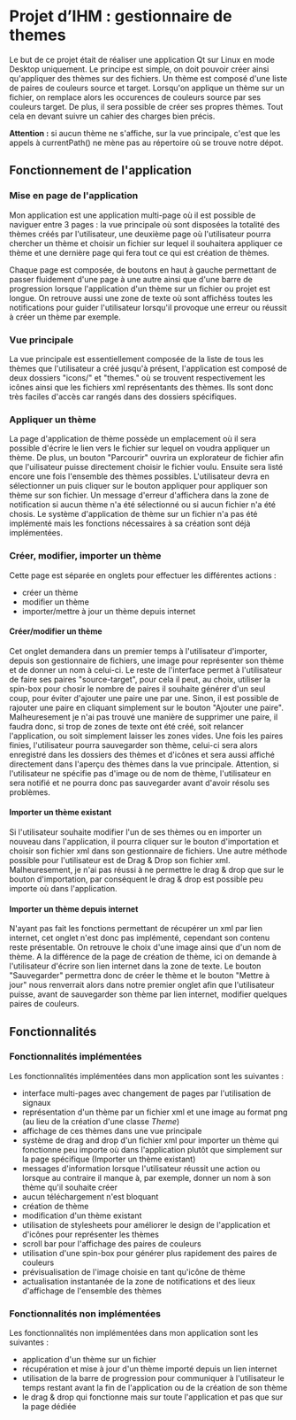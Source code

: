 # **Projet d’IHM : gestionnaire de themes**

Le but de ce projet était de réaliser une application Qt sur Linux en mode Desktop uniquement. Le principe est simple, on doit pouvoir créer ainsi qu'appliquer des thèmes sur des fichiers. Un thème est composé d'une liste de paires de couleurs source et target. Lorsqu'on applique un thème sur un fichier, on remplace alors les occurences de couleurs source par ses couleurs target. De plus, il sera possible de créer ses propres thèmes. Tout cela en devant suivre un cahier des charges bien précis.

**Attention :** si aucun thème ne s'affiche, sur la vue principale, c'est que les appels à currentPath() ne mène pas au répertoire où se trouve notre dépot.

## **Fonctionnement de l'application**

### **Mise en page de l'application**

Mon application est une application multi-page où il est possible de naviguer entre 3 pages : la vue principale où sont disposées la totalité des thèmes créés par l'utilisateur, une deuxième page où l'utilisateur pourra chercher un thème et choisir un fichier sur lequel il souhaitera appliquer ce thème et une dernière page qui fera tout ce qui est création de thèmes.

Chaque page est composée, de boutons en haut à gauche permettant de passer fluidement d'une page à une autre ainsi que d'une barre de progression lorsque l'application d'un thème sur un fichier ou projet est longue. On retrouve aussi une zone de texte où sont affichéss toutes les notifications pour guider l'utilisateur lorsqu'il provoque une erreur ou réussit à créer un thème par exemple.

### **Vue principale**

La vue principale est essentiellement composée de la liste de tous les thèmes que l'utilisateur a créé jusqu'à présent, l'application est composé de deux dossiers "icons/" et "themes." où se trouvent respectivement les icônes ainsi que les fichiers xml représentants des thèmes. Ils sont donc très faciles d'accès car rangés dans des dossiers spécifiques.

### **Appliquer un thème**

La page d'application de thème possède un emplacement où il sera possible d'écrire le lien vers le fichier sur lequel on voudra appliquer un thème. De plus, un bouton "Parcourir" ouvrira un explorateur de fichier afin que l'uilisateur puisse directement choisir le fichier voulu. Ensuite sera listé encore une fois l'ensemble des thèmes possibles. L'utilisateur devra en sélectionner un puis cliquer sur le bouton appliquer pour appliquer son thème sur son fichier. Un message d'erreur d'affichera dans la zone de notification si aucun thème n'a été sélectionné ou si aucun fichier n'a été chosis. Le système d'application de thème sur un fichier n'a pas été implémenté mais les fonctions nécessaires à sa création sont déjà implémentées.

### **Créer, modifier, importer un thème**

Cette page est séparée en onglets pour effectuer les différentes actions : 
- créer un thème
- modifier un thème
- importer/mettre à jour un thème depuis internet

#### **Créer/modifier un thème**

Cet onglet demandera dans un premier temps à l'utilisateur d'importer, depuis son gestionnaire de fichiers, une image pour représenter son thème et de donner un nom à celui-ci. Le reste de l'interface permet à l'utilisateur de faire ses paires "source-target", pour cela il peut, au choix, utiliser la spin-box pour chosir le nombre de paires il souhaite générer d'un seul coup, pour éviter d'ajouter une paire une par une. Sinon, il est possible de rajouter une paire en cliquant simplement sur le bouton "Ajouter une paire". Malheuresement je n'ai pas trouvé une manière de supprimer une paire, il faudra donc, si trop de zones de texte ont été créé, soit relancer l'application, ou soit simplement laisser les zones vides. Une fois les paires finies, l'utilisateur pourra sauvegarder son thème, celui-ci sera alors enregistré dans les dossiers des thèmes et d'icônes et sera aussi affiché directement dans l'aperçu des thèmes dans la vue principale. Attention, si l'utilisateur ne spécifie pas d'image ou de nom de thème, l'utilisateur en sera notifié et ne pourra donc pas sauvegarder avant d'avoir résolu ses problèmes.

#### **Importer un thème existant**

Si l'utilisateur souhaite modifier l'un de ses thèmes ou en importer un nouveau dans l'application, il pourra cliquer sur le bouton d'importation et choisir son fichier xml dans son gestionnaire de fichiers. Une autre méthode possible pour l'utilisateur est de Drag & Drop son fichier xml. Malheuresement, je n'ai pas réussi à ne permettre le drag & drop que sur le bouton d'importation, par conséquent le drag & drop est possible peu importe où dans l'application.

#### **Importer un thème depuis internet**

N'ayant pas fait les fonctions permettant de récupérer un xml par lien internet, cet onglet n'est donc pas implémenté, cependant son contenu reste présentable. On retrouve le choix d'une image ainsi que d'un nom de thème. A la différence de la page de création de thème, ici on demande à l'utilisateur d'écrire son lien internet dans la zone de texte. Le bouton "Sauvegarder" permettra donc de créer le thème et le bouton "Mettre à jour" nous renverrait alors dans notre premier onglet afin que l'utilisateur puisse, avant de sauvegarder son thème par lien internet, modifier quelques paires de couleurs.

## **Fonctionnalités**

### **Fonctionnalités implémentées**

Les fonctionnalités implémentées dans mon application sont les suivantes :
- interface multi-pages avec changement de pages par l'utilisation de signaux
- représentation d'un thème par un fichier xml et une image au format png (au lieu de la création d'une classe *Theme*)
- affichage de ces thèmes dans une vue principale
- système de drag and drop d'un fichier xml pour importer un thème qui fonctionne peu importe où dans l'application plutôt que simplement sur la page spécifique (Importer un thème existant)
- messages d'information lorsque l'utilisateur réussit une action ou lorsque au contraire il manque à, par exemple, donner un nom à son thème qu'il souhaite créer
- aucun téléchargement n'est bloquant
- création de thème
- modification d'un thème existant
- utilisation de stylesheets pour améliorer le design de l'application et d'icônes pour représenter les thèmes
- scroll bar pour l'affichage des paires de couleurs
- utilisation d'une spin-box pour générer plus rapidement des paires de couleurs
- prévisualisation de l'image choisie en tant qu'icône de thème
- actualisation instantanée de la zone de notifications et des lieux d'affichage de l'ensemble des thèmes

### **Fonctionnalités non implémentées**

Les fonctionnalités non implémentées dans mon application sont les suivantes :
- application d'un thème sur un fichier
- récupération et mise à jour d'un thème importé depuis un lien internet
- utilisation de la barre de progression pour communiquer à l'utilisateur le temps restant avant la fin de l'application ou de la création de son thème
- le drag & drop qui fonctionne mais sur toute l'application et pas que sur la page dédiée